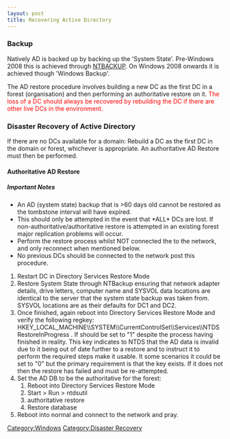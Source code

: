 ```yaml
---
layout: post 
title: Recovering Active Directory
---
```


### Backup

Natively AD is backed up by backing up the \'System State\'. Pre-Windows
2008 this is achieved through
[NTBACKUP](http://www.microsoft.com/downloads/details.aspx?FamilyID=7da725e2-8b69-4c65-afa3-2a53107d54a7).
On Windows 2008 onwards it is achieved though \'Windows Backup\'.

The AD restore procedure involves building a new DC as the first DC in a
forest (organisation) and then performing an authoritative restore on
it. <font color=Red>The loss of a DC should always be recovered by
rebuilding the DC if there are other live DCs in the environment.</font>

### Disaster Recovery of Active Directory

If there are no DCs available for a domain: Rebuild a DC as the first DC
in the domain or forest, whichever is appropriate. An authoritative AD
Restore must then be performed.

#### Authoritative AD Restore

##### Important Notes

-   An AD (system state) backup that is \>60 days old cannot be restored
    as the tombstone interval will have expired.
-   This should only be attempted in the event that \*ALL\* DCs are
    lost. If non-authoritative/authoritative restore is attempted in an
    existing forest major replication problems will occur.
-   Perform the restore process whilst NOT connected the to the network,
    and only reconnect when mentioned below.
-   No previous DCs should be connected to the network post this
    procedure.

1.  Restart DC in Directory Services Restore Mode
2.  Restore System State through NTBackup ensuring that network adapter
    details, drive letters, computer name and SYSVOL data locations are
    identical to the server that the system state backup was taken from.
    SYSVOL locations are as their defaults for DC1 and DC2.
3.  Once finished, again reboot into Directory Services Restore Mode and
    verify the following regkey:
    HKEY\_LOCAL\_MACHINE\\\\SYSTEM\\\\CurrentControlSet\\\\Services\\\\NTDSRestoreInProgress
    . If should be set to \"1\" despite the process having finished in
    reality. This key indicates to NTDS that the AD data is invalid due
    to it being out of date further to a restore and to instruct it to
    perform the required steps make it usable. It some scenarios it
    could be set to \"0\" but the primary requirement is that the key
    exists. If it does not then the restore has failed and must be
    re-attempted.
4.  Set the AD DB to be the authoritative for the forest:
    1.  Reboot into Directory Services Restore Mode
    2.  Start \> Run \> ntdsutil
    3.  authoritative restore <enter>
    4.  Restore database <enter>
5.  Reboot into normal and connect to the network and pray.

[Category:Windows](Category:Windows "wikilink") [Category:Disaster
Recovery](Category:Disaster_Recovery "wikilink")
